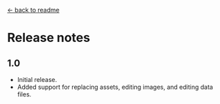 [← back to readme](README.md)

# Release notes
## 1.0
* Initial release.
* Added support for replacing assets, editing images, and editing data files.
